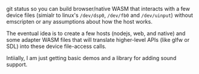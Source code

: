 git status so you can build browser/native WASM that interacts with a few device files (simialr to linux's `/dev/dsp0`, `/dev/fb0` and `/dev/uinput`) without emscripten or any assumptions about how the host works.

The eventual idea is to create a few hosts (nodejs, web, and native) and some adapter WASM files that will translate higher-level APIs (like glfw or SDL) into these device file-access calls.

Intiially, I am just getting basic demos and a library for adding sound support.
